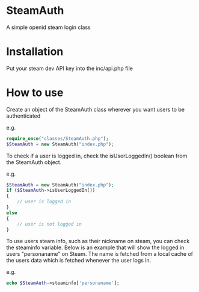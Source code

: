 # SteamAuth
A simple openid steam login class

# Installation
Put your steam dev API key into the inc/api.php file

# How to use
Create an object of the SteamAuth class wherever you want users to be authenticated

e.g.
```php
require_once("classes/SteamAuth.php");
$SteamAuth = new SteamAuth("index.php");
```
To check if a user is logged in, check the isUserLoggedIn() boolean from the SteamAuth object.

e.g.
```php
$SteamAuth = new SteamAuth("index.php");
if ($SteamAuth->isUserLoggedIn())
{
	// user is logged in
}
else
{
	// user is not logged in
}
```
To use users steam info, such as their nickname on steam, you can check the steaminfo variable. Below is an example that will show the logged in users "personaname" on Steam. The name is fetched from a local cache of the users data which is fetched whenever the user logs in.

e.g.
```php
echo $SteamAuth->steaminfo['personaname'];
```
